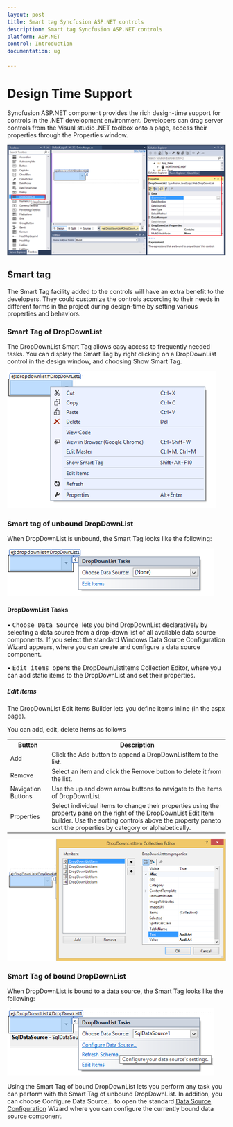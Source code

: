 ```yaml
---
layout: post
title: Smart tag Syncfusion ASP.NET controls
description: Smart tag Syncfusion ASP.NET controls
platform: ASP.NET
control: Introduction
documentation: ug

---
```

# Design Time Support

Syncfusion ASP.NET component provides the rich design-time support for controls in the .NET development environment. Developers can drag server controls from the Visual studio .NET toolbox onto a page, access their properties through the Properties window.

![](Core_images/Smarttag5.png)

## Smart tag

The Smart Tag facility added to the controls will have an extra benefit to the developers. They could customize the controls according to their needs in different forms in the project during design-time by setting various properties and behaviors. 

### Smart Tag of DropDownList

The DropDownList Smart Tag allows easy access to frequently needed tasks. You can display the Smart Tag by right clicking on a DropDownList control in the design window, and choosing Show Smart Tag.

![](Core_images/Smarttag3.png)

### Smart tag of unbound DropDownList

When DropDownList is unbound, the Smart Tag looks like the following:

![](Core_images/Smarttag1.png)

#### DropDownList Tasks

•	<kbd> Choose Data Source </kbd> lets you bind DropDownList declaratively by selecting a data source from a drop-down list of all available data source components. If you select <New Data Source...> the standard Windows Data Source Configuration Wizard appears, where you can create and configure a data source component.

•	<kbd> Edit items </kbd> opens the DropDownListItems Collection Editor, where you can add static items to the DropDownList and set their properties.

##### Edit items

The DropDownList Edit items Builder lets you define items inline (in the aspx page).

You can add, edit, delete items as follows

<table>
    <tr>
        <th>
            Button
            <br/>
        </th>
        <th>
            Description
            <br/>
        </th>
    </tr>
    <tr>
        <td>
            Add
        </td>
        <td>
            Click the Add button to append a DropDownListItem to the list.
        </td>
    </tr>
    <tr>
        <td>
            Remove
        </td>
        <td>
            Select an item and click the Remove button to delete it from the list.
        </td>
    </tr>
    <tr>
        <td>
            Navigation Buttons
        </td>
        <td>
            Use the up and down arrow buttons to navigate to the items of DropDownList
        </td>
    </tr>
    <tr>
        <td>
            Properties
        </td>
        <td>
            Select individual items to change their properties using the property pane on the right of the DropDownList Edit Item builder. Use the sorting controls above the property paneto sort the properties by category or alphabetically.
        </td>
    </tr>
</table>

![](Core_images/Smarttag2.png)

### Smart Tag of bound DropDownList

When DropDownList is bound to a data source, the Smart Tag looks like the following:

![](Core_images/Smarttag4.png)

Using the Smart Tag of bound DropDownList lets you perform any task you can perform with the Smart Tag of unbound DropDownList. In addition, you can choose Configure Data Source... to open the standard [Data Source Configuration](http://msdn2.microsoft.com/en-us/library/ms247282(VS.80).aspx) Wizard where you can configure the currently bound data source component.